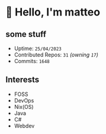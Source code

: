 # 👋 Hello, I'm matteo

## some stuff

- Uptime: `25/04/2023`
- Contributed Repos: `31` *(owning `17`)*
- Commits: `1648`

## Interests

- FOSS
- DevOps
- Nix(OS)
- Java
- C#
- Webdev
